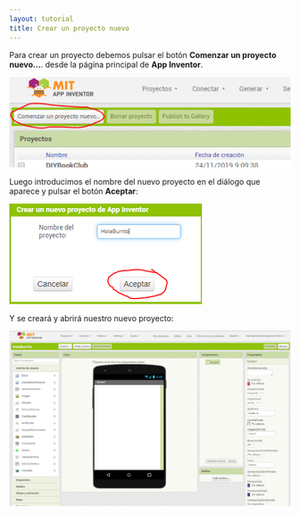 ```yaml
---
layout: tutorial
title: Crear un proyecto nuevo
---
```


Para crear un proyecto debemos pulsar el botón **Comenzar un proyecto nuevo...**. desde la página principal de **App Inventor**.

![](images/crear-un-proyecto-nuevo-01.png)

Luego introducimos el nombre del nuevo proyecto en el diálogo que aparece y pulsar el botón **Aceptar**:

![](images/crear-un-proyecto-nuevo-02.png)

Y se creará y abrirá nuestro nuevo proyecto:

![](images/crear-un-proyecto-nuevo-03.png)




